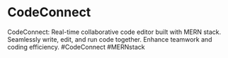 # CodeConnect
 CodeConnect: Real-time collaborative code editor built with MERN stack. Seamlessly write, edit, and run code together. Enhance teamwork and coding efficiency. #CodeConnect #MERNstack
